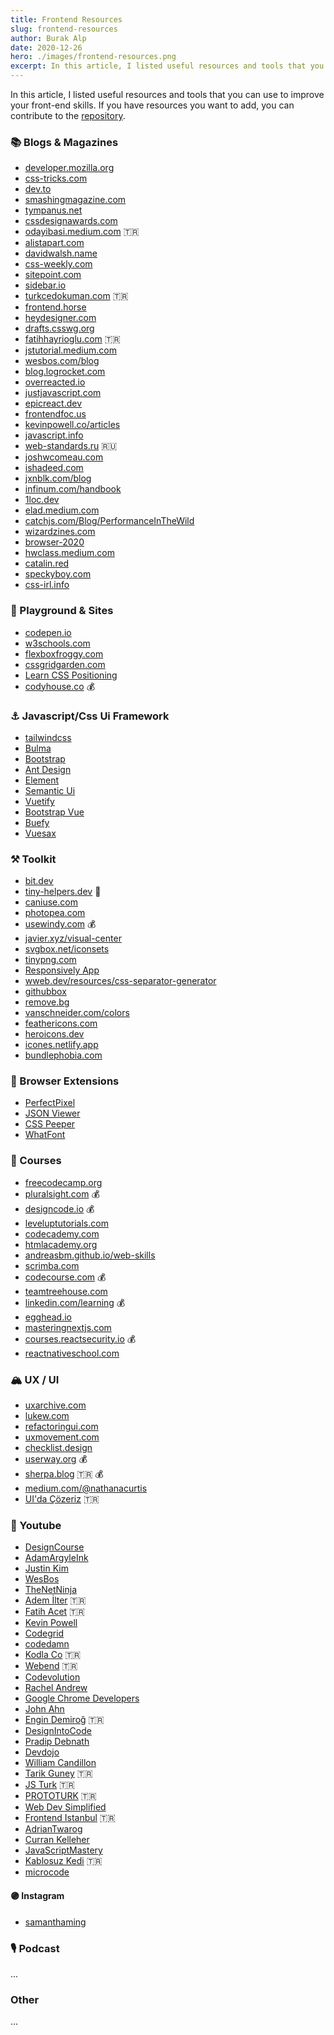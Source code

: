 ```yaml
---
title: Frontend Resources
slug: frontend-resources
author: Burak Alp
date: 2020-12-26
hero: ./images/frontend-resources.png
excerpt: In this article, I listed useful resources and tools that you can use to improve your front-end skills. If you have resources you want to add, you can contribute to the repository.
---
```


In this article, I listed useful resources and tools that you can use to improve your front-end skills. If you have resources you want to add, you can contribute to the [repository](https://github.com/Bur0/burakalpkara.com).


### 📚 Blogs & Magazines
  - [developer.mozilla.org](https://developer.mozilla.org/en-US/)
  - [css-tricks.com](https://css-tricks.com/) 
  - [dev.to](https://dev.to/)
  - [smashingmagazine.com](https://www.smashingmagazine.com/)
  - [tympanus.net](https://tympanus.net)
  - [cssdesignawards.com](https://www.cssdesignawards.com/)
  - [odayibasi.medium.com](https://odayibasi.medium.com/) 🇹🇷
  - [alistapart.com](https://alistapart.com/)
  - [davidwalsh.name](https://davidwalsh.name/)
  - [css-weekly.com](https://css-weekly.com/)
  - [sitepoint.com](https://www.sitepoint.com/)
  - [sidebar.io](https://sidebar.io/)
  - [turkcedokuman.com](https://turkcedokuman.com/) 🇹🇷
  - [frontend.horse](https://frontend.horse/)
  - [heydesigner.com](https://heydesigner.com/)
  - [drafts.csswg.org](https://drafts.csswg.org/)
  - [fatihhayrioglu.com](https://fatihhayrioglu.com/) 🇹🇷
  - [jstutorial.medium.com](https://jstutorial.medium.com/)
  - [wesbos.com/blog](https://wesbos.com/blog)
  - [blog.logrocket.com](https://blog.logrocket.com/)
  - [overreacted.io](https://overreacted.io/)
  - [justjavascript.com](https://justjavascript.com/)
  - [epicreact.dev](https://epicreact.dev/)
  - [frontendfoc.us](https://frontendfoc.us/)
  - [kevinpowell.co/articles](https://www.kevinpowell.co/articles/)
  - [javascript.info](https://javascript.info) 
  - [web-standards.ru](https://web-standards.ru/) 🇷🇺
  - [joshwcomeau.com](https://www.joshwcomeau.com)
  - [ishadeed.com](https://ishadeed.com)
  - [jxnblk.com/blog](https://jxnblk.com/blog)
  - [infinum.com/handbook](https://infinum.com/handbook/books/frontend)
  - [1loc.dev](https://1loc.dev/)
  - [elad.medium.com](https://elad.medium.com/)
  - [catchjs.com/Blog/PerformanceInTheWild](https://catchjs.com/Blog/PerformanceInTheWild)
  - [wizardzines.com](https://wizardzines.com/zines/css/)  
  - [browser-2020](https://github.com/luruke/browser-2020)
  - [hwclass.medium.com](hwclass.medium.com) 
  - [catalin.red](https://catalin.red/)
  - [speckyboy.com](https://speckyboy.com/)
  - [css-irl.info](https://css-irl.info/)

  

### 🎯 Playground & Sites 
  - [codepen.io](codepen.io/trending)
  - [w3schools.com](https://www.w3schools.com) 
  - [flexboxfroggy.com](https://flexboxfroggy.com) 
  - [cssgridgarden.com](https://cssgridgarden.com)
  - [Learn CSS Positioning](https://ishadeed.com/article/learn-css-positioning/)
  - [codyhouse.co](https://codyhouse.co/) 💰
  

### ⚓︎ Javascript/Css Ui Framework
   - [tailwindcss](http://tailwindcss.com/)
   - [Bulma](https://bulma.io/)
   - [Bootstrap](https://getbootstrap.com/)
   - [Ant Design](https://ant.design/)
   - [Element](https://elemefe.github.io/element-react/#/en-US/quick-start)
   - [Semantic Ui](https://semantic-ui.com/)
   - [Vuetify](https://vuetifyjs.com)
   - [Bootstrap Vue](https://bootstrap-vue.org/)
   - [Buefy](https://buefy.org/)
   - [Vuesax](https://vuesax.com/)
  
### ⚒️ Toolkit
  - [bit.dev](https://bit.dev/)
  - [tiny-helpers.dev](https://tiny-helpers.dev/)  🚀
  - [caniuse.com](https://caniuse.com/)
  - [photopea.com](https://www.photopea.com/)
  - [usewindy.com](https://usewindy.com/) 💰
  - [javier.xyz/visual-center](https://javier.xyz/visual-center/) 
  - [svgbox.net/iconsets](https://svgbox.net/iconsets)
  - [tinypng.com](https://tinypng.com/)
  - [Responsively App](https://github.com/responsively-org/responsively-app)
  - [wweb.dev/resources/css-separator-generator](https://wweb.dev/resources/css-separator-generator)
  - [githubbox](https://github.com/dferber90/githubbox)
  - [remove.bg](https://www.remove.bg/)
  - [vanschneider.com/colors](https://vanschneider.com/colors)
  - [feathericons.com](https://feathericons.com/)
  - [heroicons.dev](https://heroicons.dev/)
  - [icones.netlify.app](https://icones.netlify.app/)
  - [bundlephobia.com](https://bundlephobia.com/)
  
 
 
### 🍪 Browser Extensions
  - [PerfectPixel](https://chrome.google.com/webstore/detail/perfectpixel-by-welldonec/dkaagdgjmgdmbnecmcefdhjekcoceebi?hl) 
  - [JSON Viewer](https://chrome.google.com/webstore/detail/json-viewer/gbmdgpbipfallnflgajpaliibnhdgobh)
  - [CSS Peeper](https://chrome.google.com/webstore/detail/css-peeper/mbnbehikldjhnfehhnaidhjhoofhpehk?hl)
  - [WhatFont](https://chrome.google.com/webstore/detail/whatfont/jabopobgcpjmedljpbcaablpmlmfcogm?hl)

### 🎒 Courses
  - [freecodecamp.org](https://www.freecodecamp.org/)
  - [pluralsight.com](https://www.pluralsight.com/) 💰
  - [designcode.io](https://designcode.io/) 💰
  - [leveluptutorials.com](https://www.leveluptutorials.com/)
  - [codecademy.com](https://www.codecademy.com/)
  - [htmlacademy.org](https://htmlacademy.org)
  - [andreasbm.github.io/web-skills](https://andreasbm.github.io/web-skills/)
  - [scrimba.com](https://scrimba.com/)
  - [codecourse.com](https://codecourse.com/) 💰
  - [teamtreehouse.com](https://teamtreehouse.com/)
  - [linkedin.com/learning](https://www.linkedin.com/learning) 💰
  - [egghead.io](https://egghead.io/)
  - [masteringnextjs.com](https://masteringnextjs.com/) 
  - [courses.reactsecurity.io](https://courses.reactsecurity.io/) 💰
  - [reactnativeschool.com](https://www.reactnativeschool.com/)

  
### 🏔 UX / UI
  - [uxarchive.com](uxarchive.com) 
  - [lukew.com](https://www.lukew.com/)
  - [refactoringui.com](https://refactoringui.com/)
  - [uxmovement.com](https://uxmovement.com/)
  - [checklist.design](https://www.checklist.design/)
  - [userway.org](https://userway.org/) 💰
  - [sherpa.blog](https://sherpa.blog/) 🇹🇷 💰
  - [medium.com/@nathanacurtis](https://medium.com/@nathanacurtis)
  - [UI'da Çözeriz](https://www.youtube.com/channel/UCVH6om9EisvKXJtJCjm3fyA/videos) 🇹🇷


### 🔴 Youtube 
  - [DesignCourse](https://www.youtube.com/c/DesignCourse/videos)
  - [AdamArgyleInk](https://www.youtube.com/c/AdamArgyleInk/videos)
  - [Justin Kim](https://www.youtube.com/c/JustinKimJS/videos)
  - [WesBos](https://www.youtube.com/c/WesBos/videos)
  - [TheNetNinja](https://www.youtube.com/c/TheNetNinja/videos)
  - [Adem İlter](https://www.youtube.com/c/AdemIlter/videos) 🇹🇷
  - [Fatih Acet](https://www.youtube.com/c/FatihAcet/videos) 🇹🇷
  - [Kevin Powell](https://www.youtube.com/kepowob/videos)
  - [Codegrid](https://www.youtube.com/c/Codegrid/videos)
  - [codedamn](https://www.youtube.com/c/codedamn/videos) 
  - [Kodla Co](https://www.youtube.com/channel/UC36g9LO0Y5obns9PJCoBp8g/videos) 🇹🇷
  - [Webend](https://www.youtube.com/channel/UCUmfDu4Ux_uD9Hv5GKtNHAg/videos) 🇹🇷
  - [Codevolution](https://www.youtube.com/c/Codevolution/videos)
  - [Rachel Andrew](https://www.youtube.com/c/RachelAndrew/videos)
  - [Google Chrome Developers](https://www.youtube.com/c/GoogleChromeDevelopers/videos)
  - [John Ahn](https://www.youtube.com/channel/UCFyXA9x8lpL3EYWeYhj4C4Q/videos)
  - [Engin Demiroğ](https://www.youtube.com/channel/UCRjiquPh4mjPNoOV9eCilXQ/videos)  🇹🇷
  - [DesignIntoCode](https://www.youtube.com/c/DesignIntoCode/videos)
  - [Pradip Debnath](https://www.youtube.com/c/itzpradip/videos)
  - [Devdojo](https://www.youtube.com/c/Devdojo/videos)
  - [William Candillon](https://www.youtube.com/c/wcandillon/videos)
  - [Tarik Guney](https://www.youtube.com/c/TarikGuney/videos) 🇹🇷
  - [JS Turk](https://www.youtube.com/c/JSTurk/videos) 🇹🇷
  - [PROTOTURK](https://www.youtube.com/c/PROTOTURKCOM/videos) 🇹🇷
  - [Web Dev Simplified](https://www.youtube.com/c/WebDevSimplified/videos)
  - [Frontend Istanbul](https://www.youtube.com/c/FrontendIstanbul/videos) 🇹🇷
  - [AdrianTwarog](https://www.youtube.com/c/AdrianTwarog/videos)
  - [Curran Kelleher](https://www.youtube.com/c/currankelleher/videos)
  - [JavaScriptMastery](https://www.youtube.com/c/JavaScriptMastery/videos)
  - [Kablosuz Kedi](https://www.youtube.com/c/kablosuzkedii/videos)  🇹🇷
  - [microcode](https://www.youtube.com/c/microcode/videos) 
  
#### 🟣 Instagram

 - [samanthaming](https://www.instagram.com/samanthaming/)

### 🎙 Podcast 
  ...

### Other 
  ...
 

 